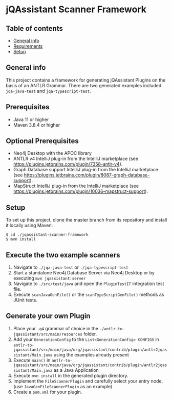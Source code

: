 # jQAssistant Scanner Framework

## Table of contents
* [General info](#general-info)
* [Requirements](#requirements)
* [Setup](#setup)

## General info
This project contains a framework for generating jQAssistant Plugins on the basis of an ANTLR Grammar.
There are two generated examples included: `jqa-java-test` and `jqa-typescript-test`.

## Prerequisites
* Java 11 or higher
* Maven 3.8.4 or higher

## Optional Prerequisites
* Neo4j Desktop with the APOC library
* ANTLR v4 IntelliJ plug-in from the IntelliJ marketplace (see https://plugins.jetbrains.com/plugin/7358-antlr-v4).
* Graph Database support IntelliJ plug-in from the IntelliJ marketplace (see https://plugins.jetbrains.com/plugin/8087-graph-database-support).
* MapStruct IntelliJ plug-in from the IntelliJ marketplace (see https://plugins.jetbrains.com/plugin/10036-mapstruct-support).


## Setup
To set up this project, clone the master branch from its repository and install it locally using Maven:

```
$ cd ./jqassistant-scanner-framework
$ mvn install
```

## Execute the two example scanners
1. Navigate to `./jqa-java-test` or `./jqa-typescript-test`
2. Start a standalone Neo4j Database Server via Neo4j Desktop or by executing `mvn jqassistant:server`
3. Navigate to `./src/test/java` and open the `PluginTestIT` integration test file.
4. Execute `scanJavaGenFile()` or the `scanTypeScriptGenFile()` methods as JUnit tests.

## Generate your own Plugin
1. Place your `.g4` grammar of choice in the `./antlr-to-jqassistant/src/main/resources` folder.
2. Add your `GenerationConfig` to the `List<GenerationConfig> CONFIGS` in `antlr-to-jqassistant/src/main/java/org/jqassistant/contrib/plugin/antlr2jqassistant/Main.java` using the examples already present
3. Execute `main()` in `antlr-to-jqassistant/src/main/java/org/jqassistant/contrib/plugin/antlr2jqassistant/Main.java` as a Java Application
4. Execute `mvn install` in the generated plugin directory.
5. Implement the `FileScannerPlugin` and carefully select your entry node. (use `JavaGenFileScannerPlugin` as an example)
6. Create a `pom.xml` for your plugin.

